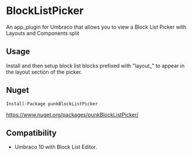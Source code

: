 # BlockListPicker

An app_plugin for Umbraco that allows you to view a Block List Picker with Layouts and Components split

## Usage 

Install and then setup block list blocks prefixed with "layout_" to appear in the layout section of the picker. 

## Nuget

`Install-Package punkBlockListPicker`

https://www.nuget.org/packages/punkBlockListPicker/

## Compatibility

- Umbraco 10 with Block List Editor.
